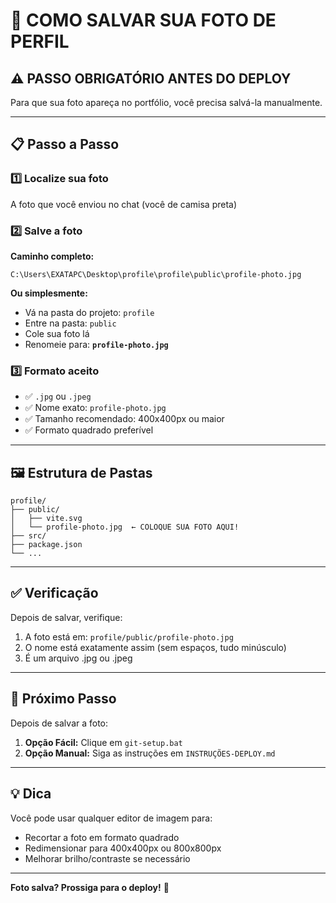 # 📸 COMO SALVAR SUA FOTO DE PERFIL

## ⚠️ PASSO OBRIGATÓRIO ANTES DO DEPLOY

Para que sua foto apareça no portfólio, você precisa salvá-la manualmente.

---

## 📋 Passo a Passo

### 1️⃣ Localize sua foto
A foto que você enviou no chat (você de camisa preta)

### 2️⃣ Salve a foto
**Caminho completo:**
```
C:\Users\EXATAPC\Desktop\profile\profile\public\profile-photo.jpg
```

**Ou simplesmente:**
- Vá na pasta do projeto: `profile`
- Entre na pasta: `public`
- Cole sua foto lá
- Renomeie para: **`profile-photo.jpg`**

### 3️⃣ Formato aceito
- ✅ `.jpg` ou `.jpeg`
- ✅ Nome exato: `profile-photo.jpg`
- ✅ Tamanho recomendado: 400x400px ou maior
- ✅ Formato quadrado preferível

---

## 🖼️ Estrutura de Pastas

```
profile/
├── public/
│   ├── vite.svg
│   └── profile-photo.jpg  ← COLOQUE SUA FOTO AQUI!
├── src/
├── package.json
└── ...
```

---

## ✅ Verificação

Depois de salvar, verifique:

1. A foto está em: `profile/public/profile-photo.jpg`
2. O nome está exatamente assim (sem espaços, tudo minúsculo)
3. É um arquivo .jpg ou .jpeg

---

## 🚀 Próximo Passo

Depois de salvar a foto:

1. **Opção Fácil:** Clique em `git-setup.bat`
2. **Opção Manual:** Siga as instruções em `INSTRUÇÕES-DEPLOY.md`

---

## 💡 Dica

Você pode usar qualquer editor de imagem para:
- Recortar a foto em formato quadrado
- Redimensionar para 400x400px ou 800x800px
- Melhorar brilho/contraste se necessário

---

**Foto salva? Prossiga para o deploy!** 🎉


